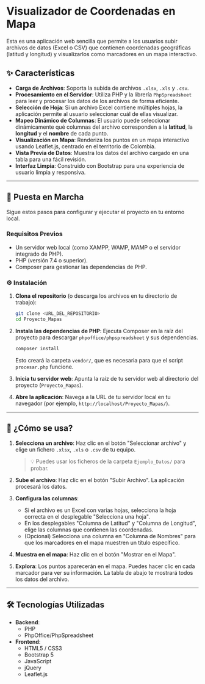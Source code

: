 # Visualizador de Coordenadas en Mapa

Esta es una aplicación web sencilla que permite a los usuarios subir archivos de datos (Excel o CSV) que contienen coordenadas geográficas (latitud y longitud) y visualizarlos como marcadores en un mapa interactivo.

## ✨ Características

- **Carga de Archivos**: Soporta la subida de archivos `.xlsx`, `.xls` y `.csv`.
- **Procesamiento en el Servidor**: Utiliza PHP y la librería `PhpSpreadsheet` para leer y procesar los datos de los archivos de forma eficiente.
- **Selección de Hoja**: Si un archivo Excel contiene múltiples hojas, la aplicación permite al usuario seleccionar cuál de ellas visualizar.
- **Mapeo Dinámico de Columnas**: El usuario puede seleccionar dinámicamente qué columnas del archivo corresponden a la **latitud**, la **longitud** y el **nombre** de cada punto.
- **Visualización en Mapa**: Renderiza los puntos en un mapa interactivo usando Leaflet.js, centrado en el territorio de Colombia.
- **Vista Previa de Datos**: Muestra los datos del archivo cargado en una tabla para una fácil revisión.
- **Interfaz Limpia**: Construido con Bootstrap para una experiencia de usuario limpia y responsiva.

---

## 🚀 Puesta en Marcha

Sigue estos pasos para configurar y ejecutar el proyecto en tu entorno local.

### Requisitos Previos

- Un servidor web local (como XAMPP, WAMP, MAMP o el servidor integrado de PHP).
- PHP (versión 7.4 o superior).
- Composer para gestionar las dependencias de PHP.

### ⚙️ Instalación

1.  **Clona el repositorio** (o descarga los archivos en tu directorio de trabajo):
    ```bash
    git clone <URL_DEL_REPOSITORIO>
    cd Proyecto_Mapas
    ```

2.  **Instala las dependencias de PHP**:
    Ejecuta Composer en la raíz del proyecto para descargar `phpoffice/phpspreadsheet` y sus dependencias.
    ```bash
    composer install
    ```
    Esto creará la carpeta `vendor/`, que es necesaria para que el script `procesar.php` funcione.

3.  **Inicia tu servidor web**:
    Apunta la raíz de tu servidor web al directorio del proyecto (`Proyecto_Mapas`).

4.  **Abre la aplicación**:
    Navega a la URL de tu servidor local en tu navegador (por ejemplo, `http://localhost/Proyecto_Mapas/`).

---

## 📖 ¿Cómo se usa?

1.  **Selecciona un archivo**: Haz clic en el botón "Seleccionar archivo" y elige un fichero `.xlsx`, `.xls` o `.csv` de tu equipo.
    > 💡 Puedes usar los ficheros de la carpeta `Ejemplo_Datos/` para probar.

2.  **Sube el archivo**: Haz clic en el botón "Subir Archivo". La aplicación procesará los datos.

3.  **Configura las columnas**:
    - Si el archivo es un Excel con varias hojas, selecciona la hoja correcta en el desplegable "Selecciona una hoja".
    - En los desplegables "Columna de Latitud" y "Columna de Longitud", elige las columnas que contienen las coordenadas.
    - (Opcional) Selecciona una columna en "Columna de Nombres" para que los marcadores en el mapa muestren un título específico.

4.  **Muestra en el mapa**: Haz clic en el botón "Mostrar en el Mapa".

5.  **Explora**: Los puntos aparecerán en el mapa. Puedes hacer clic en cada marcador para ver su información. La tabla de abajo te mostrará todos los datos del archivo.

---

## 🛠️ Tecnologías Utilizadas

- **Backend**:
  - PHP
  - PhpOffice/PhpSpreadsheet
- **Frontend**:
  - HTML5 / CSS3
  - Bootstrap 5
  - JavaScript
  - jQuery
  - Leaflet.js
